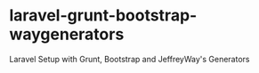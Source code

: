 laravel-grunt-bootstrap-waygenerators
=====================================

Laravel Setup with Grunt, Bootstrap and JeffreyWay's Generators

